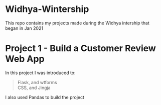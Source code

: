 # Widhya-Wintership
This repo contains my projects made during the Widhya intership that began in Jan 2021

# Project 1 - Build a Customer Review Web App
In this project I was introduced to:
> Flask, and wtforms <br/>
> CSS, and Jingja <br/>

I also used Pandas to build the project
